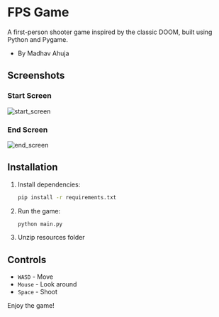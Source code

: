 # FPS Game

A first-person shooter game inspired by the classic DOOM, built using Python and Pygame.
- By Madhav Ahuja

## Screenshots

### Start Screen
![start_screen](https://github.com/user-attachments/assets/acdf5967-79ac-473f-9d56-08110889ad2c)


### End Screen
![end_screen](https://github.com/user-attachments/assets/f82bc8a3-477b-47bf-880b-ebedfa825c53)

## Installation

1. Install dependencies:
   ```sh
   pip install -r requirements.txt
   ```

2. Run the game:
   ```sh
   python main.py
   ```
3. Unzip resources folder

## Controls

- `WASD` - Move
- `Mouse` - Look around
- `Space` - Shoot

Enjoy the game!
